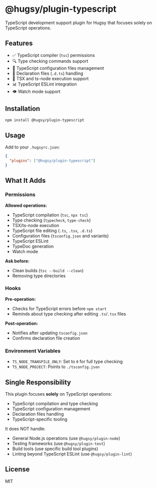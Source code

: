 # @hugsy/plugin-typescript

TypeScript development support plugin for Hugsy that focuses solely on TypeScript operations.

## Features

- ✅ TypeScript compiler (`tsc`) permissions
- 🔍 Type checking commands support
- 📝 TypeScript configuration files management
- 🎯 Declaration files (`.d.ts`) handling
- 🚀 TSX and ts-node execution support
- 📊 TypeScript ESLint integration
- 👁️ Watch mode support

## Installation

```bash
npm install @hugsy/plugin-typescript
```

## Usage

Add to your `.hugsyrc.json`:

```json
{
  "plugins": ["@hugsy/plugin-typescript"]
}
```

## What It Adds

### Permissions

**Allowed operations:**

- TypeScript compilation (`tsc`, `npx tsc`)
- Type checking (`typecheck`, `type-check`)
- TSX/ts-node execution
- TypeScript file editing (`.ts`, `.tsx`, `.d.ts`)
- Configuration files (`tsconfig.json` and variants)
- TypeScript ESLint
- TypeDoc generation
- Watch mode

**Ask before:**

- Clean builds (`tsc --build --clean`)
- Removing type directories

### Hooks

**Pre-operation:**

- Checks for TypeScript errors before `npm start`
- Reminds about type checking after editing `.ts`/`.tsx` files

**Post-operation:**

- Notifies after updating `tsconfig.json`
- Confirms declaration file creation

### Environment Variables

- `TS_NODE_TRANSPILE_ONLY`: Set to `0` for full type checking
- `TS_NODE_PROJECT`: Points to `./tsconfig.json`

## Single Responsibility

This plugin focuses **solely** on TypeScript operations:

- TypeScript compilation and type checking
- TypeScript configuration management
- Declaration files handling
- TypeScript-specific tooling

It does NOT handle:

- General Node.js operations (use `@hugsy/plugin-node`)
- Testing frameworks (use `@hugsy/plugin-test`)
- Build tools (use specific build tool plugins)
- Linting beyond TypeScript ESLint (use `@hugsy/plugin-lint`)

## License

MIT
